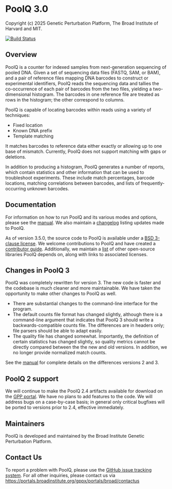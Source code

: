 # PoolQ 3.0

Copyright (c) 2025 Genetic Perturbation Platform, The Broad Institute of Harvard and MIT.

[![Build Status](https://github.com/broadinstitute/poolq/actions/workflows/ci.yml/badge.svg)](https://github.com/broadinstitute/poolq/actions/workflows/ci.yml)

## Overview

PoolQ is a counter for indexed samples from next-generation sequencing of pooled DNA. Given a set
of sequencing data files (FASTQ, SAM, or BAM), and a pair of reference files mapping DNA barcodes
to construct or experimental identifiers, PoolQ reads the sequencing data and tallies the
co-occurrence of each pair of barcodes from the two files, yielding a two-dimensional histogram.
The barcodes in one reference file are treated as rows in the histogram; the other correspond to
columns.

PoolQ is capable of locating barcodes within reads using a variety of techniques:

- Fixed location
- Known DNA prefix
- Template matching

It matches barcodes to reference data either exactly or allowing up to one base of mismatch. Currently,
PoolQ does not support matching with gaps or deletions.

In addition to producing a histogram, PoolQ generates a number of reports, which contain statistics and
other information that can be used to troubleshoot experiments. These include match percentages, barcode
locations, matching correlations between barcodes, and lists of frequently-occurring unknown barcodes.

## Documentation

For information on how to run PoolQ and its various modes and options, please see the
[manual](docs/MANUAL.md). We also maintain a [changelog](CHANGELOG.md) listing updates made to PoolQ.

As of version 3.5.0, the source code to PoolQ is available under a [BSD 3-clause license](LICENSE). We
welcome contributions to PoolQ and have created a [contributor guide](CONTRIBUTING.md). Additionally,
we maintain a [list](NOTICE.txt) of other open-source libraries PoolQ depends on, along with links to
associated licenses.

## Changes in PoolQ 3

PoolQ was completely rewritten for version 3. The new code is faster and the codebase is much cleaner
and more maintainable. We have taken the opportunity to make other changes to PoolQ as well.

- There are substantial changes to the command-line interface for the program.
- The default counts file format has changed slightly, although there is a command-line
  argument that indicates that PoolQ 3 should write a backwards-compatible counts file. The differences
  are in headers only; file parsers should be able to adapt easily.
- The quality file has changed somewhat. Importantly, the definition of certain statistics has changed
  slightly, so quality metrics cannot be directly compared between the the new and old versions. In addition,
  we no longer provide normalized match counts.

See the [manual](docs/MANUAL.md) for complete details on the differences versions 2 and 3.

## PoolQ 2 support

We will continue to make the PoolQ 2.4 artifacts available for download on the
[GPP portal](https://portals.broadinstitute.org/gpp/public/software/poolq). We have no plans to add
features to the code. We will address bugs on a case-by-case basis; in general only critical
bugfixes will be ported to versions prior to 2.4, effective immediately.

## Maintainers

PoolQ is developed and maintained by the Broad Institute Genetic Perturbation Platform.

## Contact Us

To report a problem with PoolQ, please use the
[GitHub issue tracking system](https://github.com/broadinstitute/poolq/issues). For all other inquiries,
please contact us via https://portals.broadinstitute.org/gppx/portals/broad/contactus

